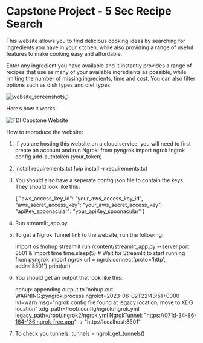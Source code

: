 # Capstone Project - 5 Sec Recipe Search

This website allows you to find delicious cooking ideas by searching for ingredients you have in your kitchen, while also providing a range of useful features to make cooking easy and affordable. 

Enter any ingredient you have available and it instantly provides a range of recipes that use as many of your available ingredients as possible, while limiting the number of missing ingredients, time and cost. You can also filter options such as dish types and diet types.

![website_screenshots_1](https://github.com/fiontsl/Capstone/assets/33294622/2082db7c-7c7f-4346-903f-3fc984296e40)


Here’s how it works: 

![TDI Capstone Website](https://github.com/fiontsl/Capstone/assets/33294622/b2ab8776-a0fc-4357-a725-01f313c9f969)

How to reproduce the website:

1) If you are hosting this website on a cloud service, you will need to first create an account and run Ngrok:
    from pyngrok import ngrok 
    !ngrok config add-authtoken (your_token)

2) Install requirements.txt
    !pip install -r requirements.txt

3) You should also have a seperate config.json file to contain the keys. They should look like this:
   
   {
    "aws_access_key_id": "your_aws_access_key_id",
    "aws_secret_access_key": "your_aws_secret_access_key",
    "apiKey_spoonacular": "your_apiKey_spoonacular"
    }

4) Run streamlit_app.py 

5) To get a Ngrok Tunnel link to the website, run the following:

    import os
    !nohup streamlit run /content/streamlit_app.py --server.port 8501 &
    import time
    time.sleep(5) # Wait for Streamlit to start running
    from pyngrok import ngrok
    url = ngrok.connect(proto='http', addr='8501')
    print(url)

6) You should get an output that look like this:

    nohup: appending output to 'nohup.out'
    WARNING:pyngrok.process.ngrok:t=2023-06-02T22:43:51+0000 lvl=warn msg="ngrok config file found at legacy location, move to XDG location" xdg_path=/root/.config/ngrok/ngrok.yml legacy_path=/root/.ngrok2/ngrok.yml
    NgrokTunnel: "https://071d-34-86-164-136.ngrok-free.app" -> "http://localhost:8501"

7) To check you tunnels:
    tunnels = ngrok.get_tunnels()
